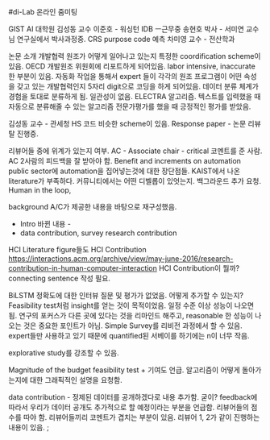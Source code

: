 #di-Lab 온라인 줌미팅

GIST AI 대학원 김성동 교수
이준호 - 워싱턴 IDB ㅡ근무중 
송현호 박사 - 서미연 교수님 연구실에서 박사과정중. CRS purpose code 예측 
차미영 교수 - 전산학과

논문 소개 
개발협력 원조가 어떻게 일어나고 있는지 특정한 coordification scheme이 있음. OECD 개발원조 위원회에 리포트하게 되어있음. labor intensive, inaccurate 한 부분이 있음. 자동화 작업을 통해서 expert 들이 각각의 원조 프로그램이 어떤 속성을 갖고 있는 개발협력인지 5자리 digit으로 코딩을 하게 되어있음. 
데이터 분류 체계가 경험을 토대로 분류하게 됨. 일관성이 없음. 
ELECTRA 알고리즘. 
텍스트를 입력했을 때 자동으로 분류해줄 수 있는 알고리즘
전문가평가를 했을 때 긍정적인 평가를 받았음. 

김성동 교수 - 관세청 HS 코드 비슷한 scheme이 있음. 
Response paper - 
논문 리뷰탈 진행중. 

리뷰어들 중에 위계가 있는지 여부. 
AC - Associate chair  - critical 코멘트를 준 사람. AC 2사람의 피드백을 잘 받아야 함. 
Benefit and increments on automation 
public sector에 automation을 집어넣는것에 대한 장단점들.
KAIST에서 나온 literature가 부족하다. 커뮤니티에서는 어떤 디벨롭이 있엇는지. 백그라운드 추가 요청. 
Human in the loop, 

background A/C가 제공한 내용을 바탕으로 재구성했음. 
- Intro 바뀐 내용 - 
- data contribution, survey research contribution

HCI Literature figure들도 
HCI Contribution
https://interactions.acm.org/archive/view/may-june-2016/research-contribution-in-human-computer-interaction
HCI Contribution이 뭘까? connecting sentence 작성 필요. 

BiLSTM 정확도에 대한 인터뷰 질문 및 평가가 없었음. 어떻게 추가할 수 있는지? 
Feasibility test처럼 insight를 얻는 것이 목적이었음. 일정 수준 이상 성능이 나오면 됨. 연구의 포커스가 다른 곳에 있다는 것을 리마인드 해주고, reasonable 한 성능이 나오는 것은 중요한 포인트가 아님. Simple Survey를 리비전 과정에서 할 수 있음. expert들만 사용하고 있기 때문에 quantified된 서베이를 하기에는 n이 너무 작음. 

explorative study를 강조할 수 있음. 

Magnitude of the budget 
feasibility test + 기여도 언급. 
알고리즘이 어떻게 돌아가는지에 대한 그래픽적인 설명을 요청함. 

data contribution - 정제된 데이터를 공개하겠다로 내용 추가함. 굳이? 
feedback에 따라서 우리가 데이터 공개도 추가적으로 할 예정이라는 부분을 언급함. 리뷰어들의 점수를 따야 함. 리뷰어들끼리 코멘트가 겹치는 부분이 있음. 리뷰어 1, 2가 같이 진행하는 내용이 있음. ;

